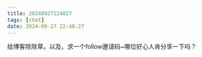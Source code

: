 ```yaml
---
title: 20240927224027
tags: [chat]
date: 2024-09-27 22:40:27
---
```


给博客除除草。以及，求一个follow邀请码~哪位好心人肯分享一下吗？